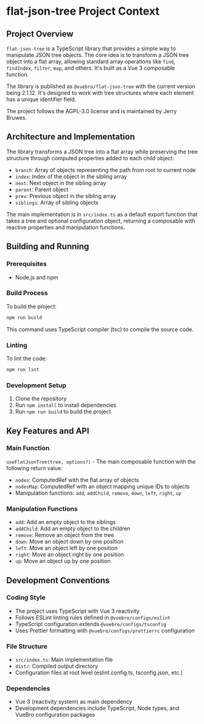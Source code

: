 # flat-json-tree Project Context

## Project Overview

`flat-json-tree` is a TypeScript library that provides a simple way to manipulate JSON tree objects. The core idea is to transform a JSON tree object into a flat array, allowing standard array operations like `find`, `findIndex`, `filter`, `map`, and others. It's built as a Vue 3 composable function.

The library is published as `@vuebro/flat-json-tree` with the current version being 2.1.12. It's designed to work with tree structures where each element has a unique identifier field.

The project follows the AGPL-3.0 license and is maintained by Jerry Bruwes.

## Architecture and Implementation

The library transforms a JSON tree into a flat array while preserving the tree structure through computed properties added to each child object:

- `branch`: Array of objects representing the path from root to current node
- `index`: Index of the object in the sibling array
- `next`: Next object in the sibling array
- `parent`: Parent object
- `prev`: Previous object in the sibling array
- `siblings`: Array of sibling objects

The main implementation is in `src/index.ts` as a default export function that takes a tree and optional configuration object, returning a composable with reactive properties and manipulation functions.

## Building and Running

### Prerequisites

- Node.js and npm

### Build Process

To build the project:

```bash
npm run build
```

This command uses TypeScript compiler (tsc) to compile the source code.

### Linting

To lint the code:

```bash
npm run lint
```

### Development Setup

1. Clone the repository
2. Run `npm install` to install dependencies
3. Run `npm run build` to build the project

## Key Features and API

### Main Function

`useFlatJsonTree(tree, options?)` - The main composable function with the following return value:

- `nodes`: ComputedRef with the flat array of objects
- `nodesMap`: ComputedRef with an object mapping unique IDs to objects
- Manipulation functions: `add`, `addChild`, `remove`, `down`, `left`, `right`, `up`

### Manipulation Functions

- `add`: Add an empty object to the siblings
- `addChild`: Add an empty object to the children
- `remove`: Remove an object from the tree
- `down`: Move an object down by one position
- `left`: Move an object left by one position
- `right`: Move an object right by one position
- `up`: Move an object up by one position

## Development Conventions

### Coding Style

- The project uses TypeScript with Vue 3 reactivity
- Follows ESLint linting rules defined in `@vuebro/configs/eslint`
- TypeScript configuration extends `@vuebro/configs/tsconfig`
- Uses Prettier formatting with `@vuebro/configs/prettierrc` configuration

### File Structure

- `src/index.ts`: Main implementation file
- `dist/`: Compiled output directory
- Configuration files at root level (eslint.config.ts, tsconfig.json, etc.)

### Dependencies

- Vue 3 (reactivity system) as main dependency
- Development dependencies include TypeScript, Node types, and VueBro configuration packages
